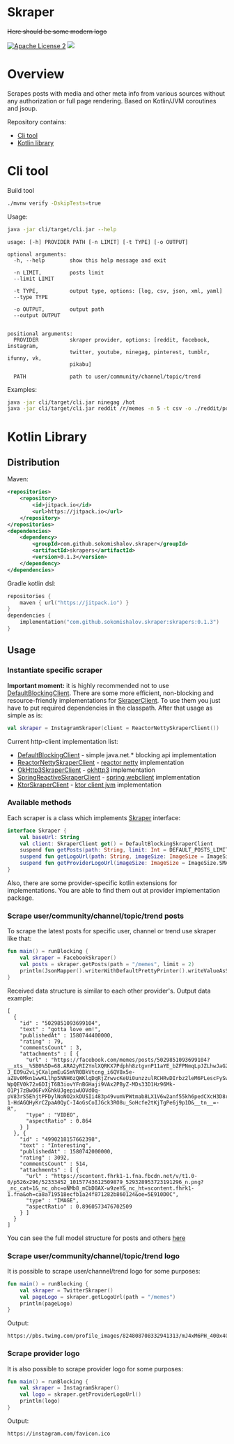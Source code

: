Skraper
========
~~Here should be some modern logo~~

[![Apache License 2](https://img.shields.io/badge/license-ASF2-blue.svg)](https://choosealicense.com/licenses/apache-2.0/)
[![](https://jitpack.io/v/sokomishalov/skraper.svg)](https://jitpack.io/#sokomishalov/skraper)

# Overview
Scrapes posts with media and other meta info from various sources without any authorization or full page rendering.
Based on Kotlin/JVM coroutines and jsoup.

Repository contains:
- [Cli tool](#cli-tool)
- [Kotlin library](#kotlin-library)

# Cli tool
Build tool
```bash
./mvnw verify -DskipTests=true
```

Usage:
```bash
java -jar cli/target/cli.jar --help
```
```text
usage: [-h] PROVIDER PATH [-n LIMIT] [-t TYPE] [-o OUTPUT]

optional arguments:
  -h, --help        show this help message and exit

  -n LIMIT,         posts limit
  --limit LIMIT

  -t TYPE,          output type, options: [log, csv, json, xml, yaml]
  --type TYPE

  -o OUTPUT,        output path
  --output OUTPUT


positional arguments:
  PROVIDER          skraper provider, options: [reddit, facebook, instagram,
                    twitter, youtube, ninegag, pinterest, tumblr, ifunny, vk,
                    pikabu]

  PATH              path to user/community/channel/topic/trend
```

Examples:
```bash
java -jar cli/target/cli.jar ninegag /hot 
java -jar cli/target/cli.jar reddit /r/memes -n 5 -t csv -o ./reddit/posts
```

# Kotlin Library
## Distribution
Maven:
```xml
<repositories>
    <repository>
        <id>jitpack.io</id>
        <url>https://jitpack.io</url>
    </repository>
</repositories>
<dependencies>
    <dependency>
        <groupId>com.github.sokomishalov.skraper</groupId>
        <artifactId>skrapers</artifactId>
        <version>0.1.3</version>
    </dependency>
</dependencies>
```

Gradle kotlin dsl:
```kotlin
repositories {
    maven { url("https://jitpack.io") }
}
dependencies {
    implementation("com.github.sokomishalov.skraper:skrapers:0.1.3")
}
```

## Usage
### Instantiate specific scraper
**Important moment:** it is highly recommended not to use [DefaultBlockingClient](skrapers/src/main/kotlin/ru/sokomishalov/skraper/client/jdk/DefaultBlockingSkraperClient.kt).
There are some more efficient, non-blocking and resource-friendly implementations for [SkraperClient](skrapers/src/main/kotlin/ru/sokomishalov/skraper/SkraperClient.kt).
To use them you just have to put required dependencies in the classpath.
After that usage as simple as is:
```kotlin
val skraper = InstagramSkraper(client = ReactorNettySkraperClient())
``` 

Current http-client implementation list:
- [DefaultBlockingClient](skrapers/src/main/kotlin/ru/sokomishalov/skraper/client/jdk/DefaultBlockingSkraperClient.kt) - simple java.net.* blocking api implementation
- [ReactorNettySkraperClient](skrapers/src/main/kotlin/ru/sokomishalov/skraper/client/reactornetty/ReactorNettySkraperClient.kt) - [reactor netty](https://mvnrepository.com/artifact/io.projectreactor.netty/reactor-netty) implementation
- [OkHttp3SkraperClient](skrapers/src/main/kotlin/ru/sokomishalov/skraper/client/okhttp3/OkHttp3SkraperClient.kt) - [okhttp3](https://mvnrepository.com/artifact/com.squareup.okhttp3/okhttp) implementation
- [SpringReactiveSkraperClient](skrapers/src/main/kotlin/ru/sokomishalov/skraper/client/spring/SpringReactiveSkraperClient.kt) - [spring webclient](https://mvnrepository.com/artifact/org.springframework/spring-webflux) implementation
- [KtorSkraperClient](skrapers/src/main/kotlin/ru/sokomishalov/skraper/client/ktor/KtorSkraperClient.kt) - [ktor client jvm](https://mvnrepository.com/artifact/io.ktor/ktor-client-core-jvm) implementation

### Available methods
Each scraper is a class which implements [Skraper](skrapers/src/main/kotlin/ru/sokomishalov/skraper/Skraper.kt) interface:
```kotlin
interface Skraper {
    val baseUrl: String
    val client: SkraperClient get() = DefaultBlockingSkraperClient
    suspend fun getPosts(path: String, limit: Int = DEFAULT_POSTS_LIMIT): List<Post>
    suspend fun getLogoUrl(path: String, imageSize: ImageSize = ImageSize.SMALL): String?
    suspend fun getProviderLogoUrl(imageSize: ImageSize = ImageSize.SMALL): String? = "${baseUrl}/favicon.ico"
}
```

Also, there are some provider-specific kotlin extensions for implementations. 
You are able to find them out at provider implementation package. 

### Scrape user/community/channel/topic/trend posts
To scrape the latest posts for specific user, channel or trend use skraper like that: 
```kotlin
fun main() = runBlocking {
    val skraper = FacebookSkraper()
    val posts = skraper.getPosts(path = "/memes", limit = 2)
    println(JsonMapper().writerWithDefaultPrettyPrinter().writeValueAsString(posts))
}
```
Received data structure is similar to each other provider's. Output data example:
```json5
[
  {
    "id" : "5029851093699104",
    "text" : "gotta love em!",
    "publishedAt" : 1580744400000,
    "rating" : 79,
    "commentsCount" : 3,
    "attachments" : [ {
      "url" : "https://facebook.com/memes/posts/5029851093699104?__xts__%5B0%5D=68.ARA2yRI2YnlXQRKX7Pdphh8ztgvnP11aYE_bZFPNmqLpJZLhwJaG24gDPUTiKDLv-J_E09u2vLjCXalpmEuGSmVR0BkVtcng_i6QV8x5e-aZUv0Mkn1wwKLlhp5NNH6zQWKlqDqRjZrwvcKeUi0unzzulRCHRvDIrbz2leM6PLescFySwMYbMmKFc7ctqaC_F7nJ09Ya0lz9Pqaq_Rh6UsNKom6fqdgHAuoHV894a3QRuyY0BC6fQuXZLOLbRIfEVK3cF9Z5UQiXUYruCySF-WpQEV0k72x6DIjT6B3iovYFnBGHaji9VAx2PByZ-MDs33D1Hz96Mk-O1Pj7zBwO6FvXGhkUJgepiwUOVd0q-pV83rS5EhjtPFDylNoNO2xkDUSIi483p49vumVPWtmab8LX1V6w2anf55kh6pedCXcH3D8rBjz8DaTBnv995u9kk5im-1-HdAGQHyKrCZpaA0QyC-I4oGsCoIJGck3RO8u_SoHcfe2tKjTgPe6j9p1D&__tn__=-R",
      "type" : "VIDEO",
      "aspectRatio" : 0.864
    } ]
  }, {
    "id" : "4990218157662398",
    "text" : "Interesting",
    "publishedAt" : 1580742000000,
    "rating" : 3092,
    "commentsCount" : 514,
    "attachments" : [ {
      "url" : "https://scontent.fhrk1-1.fna.fbcdn.net/v/t1.0-0/p526x296/52333452_10157743612509879_529328953723191296_n.png?_nc_cat=1&_nc_ohc=oNMb8_mCbD8AX-w9zeY&_nc_ht=scontent.fhrk1-1.fna&oh=ca8a719518ecfb1a24f871282b860124&oe=5E910D0C",
      "type" : "IMAGE",
      "aspectRatio" : 0.8960573476702509
    } ]
  }
]
```

You can see the full model structure for posts and others [here](skrapers/src/main/kotlin/ru/sokomishalov/skraper/model)

### Scrape user/community/channel/topic/trend logo
It is possible to scrape user/channel/trend logo for some purposes:
```kotlin
fun main() = runBlocking {
    val skraper = TwitterSkraper()
    val pageLogo = skraper.getLogoUrl(path = "/memes")
    println(pageLogo)
}
```

Output:
```text
https://pbs.twimg.com/profile_images/824808708332941313/mJ4xM6PH_400x400.jpg
```

### Scrape provider logo
It is also possible to scrape provider logo for some purposes:

```kotlin
fun main() = runBlocking {
    val skraper = InstagramSkraper()
    val logo = skraper.getProviderLogoUrl()
    println(logo)
}
```

Output:
```text
https://instagram.com/favicon.ico
```
